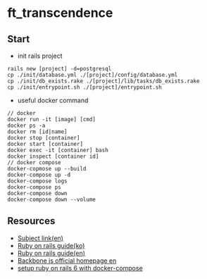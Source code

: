 # ft_transcendence
## Start
* init rails project
```
rails new [project] -d=postgresql
cp ./init/database.yml ./[project]/config/database.yml
cp ./init/db_exists.rake ./[project]/lib/tasks/db_exists.rake
cp ./init/entrypoint.sh ./[project]/entrypoint.sh
```

* useful docker command
```
// docker
docker run -it [image] [cmd]
docker ps -a
docker rm [id|name]
docker stop [container]
docker start [container]
docker exec -it [container] bash
docker inspect [container id]
// docker compose
docker-copmose up --build
docker-compose up -d
docker-compose logs
docker-compose ps
docker-compose down
docker-compose down --volume
```

## Resources
* [Subject link(en)](https://cdn.intra.42.fr/pdf/pdf/10740/en.subject.pdf)
* [Ruby on rails guide(ko)](https://rubykr.github.io/rails_guides/getting_started.html)
* [Ruby on rails guide(en)](https://guides.rubyonrails.org/getting_started.html)
* [Backbone js official homepage en](https://backbonejs.org/)
* [setup ruby on rails 6 with docker-compose](https://yizeng.me/2019/11/09/setup-a-ruby-on-rails-6-api-project-with-docker-compose/)
